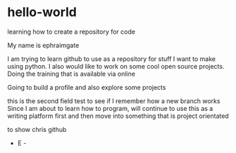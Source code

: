 # hello-world
learning how to create a repository for code 


  My name is ephraimgate
     
  I am trying to learn github to use as a repository for stuff I want to make using python.
  I also would like to work on some cool open source projects. Doing
  the training that is available via online
  
  Going to build a profile and also explore some projects
  
  this is the second field test to see if I remember how a new branch works
  Since I am about to learn how to program, will continue to use this as a  writing 
  platform first and then move into something that is project orientated 
  
  to show chris github
  
  
   - E - 
